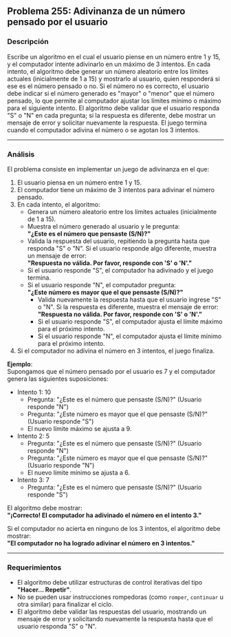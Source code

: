 ## **Problema 255: Adivinanza de un número pensado por el usuario**

### **Descripción**  
Escribe un algoritmo en el cual el usuario piense en un número entre 1 y 15, y el computador intente adivinarlo en un máximo de 3 intentos. En cada intento, el algoritmo debe generar un número aleatorio entre los límites actuales (inicialmente de 1 a 15) y mostrarlo al usuario, quien responderá si ese es el número pensado o no. Si el número no es correcto, el usuario debe indicar si el número generado es "mayor" o "menor" que el número pensado, lo que permite al computador ajustar los límites mínimo o máximo para el siguiente intento. El algoritmo debe validar que el usuario responda "S" o "N" en cada pregunta; si la respuesta es diferente, debe mostrar un mensaje de error y solicitar nuevamente la respuesta. El juego termina cuando el computador adivina el número o se agotan los 3 intentos.

---

### **Análisis**  
El problema consiste en implementar un juego de adivinanza en el que:
1. El usuario piensa en un número entre 1 y 15.
2. El computador tiene un máximo de 3 intentos para adivinar el número pensado.
3. En cada intento, el algoritmo:
   - Genera un número aleatorio entre los límites actuales (inicialmente de 1 a 15).
   - Muestra el número generado al usuario y le pregunta:  
     **"¿Este es el número que pensaste (S/N)?"**
   - Valida la respuesta del usuario, repitiendo la pregunta hasta que responda "S" o "N". Si el usuario responde algo diferente, muestra un mensaje de error:  
     **"Respuesta no válida. Por favor, responde con 'S' o 'N'."**
   - Si el usuario responde "S", el computador ha adivinado y el juego termina.
   - Si el usuario responde "N", el computador pregunta:  
     **"¿Este número es mayor que el que pensaste (S/N)?"**
       - Valida nuevamente la respuesta hasta que el usuario ingrese "S" o "N". Si la respuesta es diferente, muestra el mensaje de error:  
         **"Respuesta no válida. Por favor, responde con 'S' o 'N'."**
       - Si el usuario responde "S", el computador ajusta el límite máximo para el próximo intento.
       - Si el usuario responde "N", el computador ajusta el límite mínimo para el próximo intento.
4. Si el computador no adivina el número en 3 intentos, el juego finaliza.

**Ejemplo**:  
Supongamos que el número pensado por el usuario es 7 y el computador genera las siguientes suposiciones:
- Intento 1: 10  
  - Pregunta: "¿Este es el número que pensaste (S/N)?" (Usuario responde "N")
  - Pregunta: "¿Este número es mayor que el que pensaste (S/N)?" (Usuario responde "S")
  - El nuevo límite máximo se ajusta a 9.
- Intento 2: 5  
  - Pregunta: "¿Este es el número que pensaste (S/N)?" (Usuario responde "N")
  - Pregunta: "¿Este número es mayor que el que pensaste (S/N)?" (Usuario responde "N")
  - El nuevo límite mínimo se ajusta a 6.
- Intento 3: 7  
  - Pregunta: "¿Este es el número que pensaste (S/N)?" (Usuario responde "S")

El algoritmo debe mostrar:  
**"¡Correcto! El computador ha adivinado el número en el intento 3."**

Si el computador no acierta en ninguno de los 3 intentos, el algoritmo debe mostrar:  
**"El computador no ha logrado adivinar el número en 3 intentos."**

---

### **Requerimientos**  
- El algoritmo debe utilizar estructuras de control iterativas del tipo **"Hacer... Repetir"**.
- No se pueden usar instrucciones rompedoras (como `romper`, `continuar` u otra similar) para finalizar el ciclo.
- El algoritmo debe validar las respuestas del usuario, mostrando un mensaje de error y solicitando nuevamente la respuesta hasta que el usuario responda "S" o "N".

